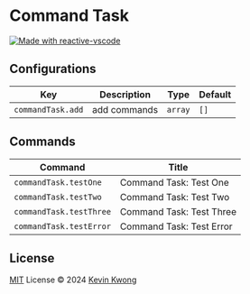 # Command Task

<a href="https://kermanx.github.io/reactive-vscode/" target="__blank"><img src="https://img.shields.io/badge/made_with-reactive--vscode-%23007ACC?style=flat&labelColor=%23229863"  alt="Made with reactive-vscode" /></a>

## Configurations

<!-- configs -->

| Key               | Description  | Type    | Default |
| ----------------- | ------------ | ------- | ------- |
| `commandTask.add` | add commands | `array` | `[]`    |

<!-- configs -->

## Commands

<!-- commands -->

| Command                 | Title                    |
| ----------------------- | ------------------------ |
| `commandTask.testOne`   | Command Task: Test One   |
| `commandTask.testTwo`   | Command Task: Test Two   |
| `commandTask.testThree` | Command Task: Test Three |
| `commandTask.testError` | Command Task: Test Error |

<!-- commands -->

## License

[MIT](./LICENSE.md) License © 2024 [Kevin Kwong](https://github.com/kvoon3)

